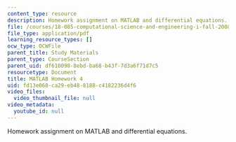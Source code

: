 ```yaml
---
content_type: resource
description: Homework assignment on MATLAB and differential equations.
file: /courses/18-085-computational-science-and-engineering-i-fall-2008/fd13e068ca29eb488188c4182236d4f6_matlab4.pdf
file_type: application/pdf
learning_resource_types: []
ocw_type: OCWFile
parent_title: Study Materials
parent_type: CourseSection
parent_uid: df610098-8ebd-ba68-b43f-7d3a6f71d7c5
resourcetype: Document
title: MATLAB Homework 4
uid: fd13e068-ca29-eb48-8188-c4182236d4f6
video_files:
  video_thumbnail_file: null
video_metadata:
  youtube_id: null
---
```

Homework assignment on MATLAB and differential equations.

